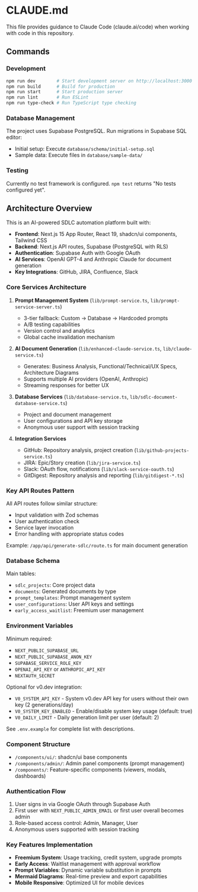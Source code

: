 # CLAUDE.md

This file provides guidance to Claude Code (claude.ai/code) when working with code in this repository.

## Commands

### Development
```bash
npm run dev        # Start development server on http://localhost:3000
npm run build      # Build for production
npm run start      # Start production server
npm run lint       # Run ESLint
npm run type-check # Run TypeScript type checking
```

### Database Management
The project uses Supabase PostgreSQL. Run migrations in Supabase SQL editor:
- Initial setup: Execute `database/schema/initial-setup.sql`
- Sample data: Execute files in `database/sample-data/`

### Testing
Currently no test framework is configured. `npm test` returns "No tests configured yet".

## Architecture Overview

This is an AI-powered SDLC automation platform built with:
- **Frontend**: Next.js 15 App Router, React 19, shadcn/ui components, Tailwind CSS
- **Backend**: Next.js API routes, Supabase (PostgreSQL with RLS)
- **Authentication**: Supabase Auth with Google OAuth
- **AI Services**: OpenAI GPT-4 and Anthropic Claude for document generation
- **Key Integrations**: GitHub, JIRA, Confluence, Slack

### Core Services Architecture

1. **Prompt Management System** (`lib/prompt-service.ts`, `lib/prompt-service-server.ts`)
   - 3-tier fallback: Custom → Database → Hardcoded prompts
   - A/B testing capabilities
   - Version control and analytics
   - Global cache invalidation mechanism

2. **AI Document Generation** (`lib/enhanced-claude-service.ts`, `lib/claude-service.ts`)
   - Generates: Business Analysis, Functional/Technical/UX Specs, Architecture Diagrams
   - Supports multiple AI providers (OpenAI, Anthropic)
   - Streaming responses for better UX

3. **Database Services** (`lib/database-service.ts`, `lib/sdlc-document-database-service.ts`)
   - Project and document management
   - User configurations and API key storage
   - Anonymous user support with session tracking

4. **Integration Services**
   - GitHub: Repository analysis, project creation (`lib/github-projects-service.ts`)
   - JIRA: Epic/Story creation (`lib/jira-service.ts`)
   - Slack: OAuth flow, notifications (`lib/slack-service-oauth.ts`)
   - GitDigest: Repository analysis and reporting (`lib/gitdigest-*.ts`)

### Key API Routes Pattern
All API routes follow similar structure:
- Input validation with Zod schemas
- User authentication check
- Service layer invocation
- Error handling with appropriate status codes

Example: `/app/api/generate-sdlc/route.ts` for main document generation

### Database Schema
Main tables:
- `sdlc_projects`: Core project data
- `documents`: Generated documents by type
- `prompt_templates`: Prompt management system
- `user_configurations`: User API keys and settings
- `early_access_waitlist`: Freemium user management

### Environment Variables
Minimum required:
- `NEXT_PUBLIC_SUPABASE_URL`
- `NEXT_PUBLIC_SUPABASE_ANON_KEY`
- `SUPABASE_SERVICE_ROLE_KEY`
- `OPENAI_API_KEY` or `ANTHROPIC_API_KEY`
- `NEXTAUTH_SECRET`

Optional for v0.dev integration:
- `V0_SYSTEM_API_KEY` - System v0.dev API key for users without their own key (2 generations/day)
- `V0_SYSTEM_KEY_ENABLED` - Enable/disable system key usage (default: true)
- `V0_DAILY_LIMIT` - Daily generation limit per user (default: 2)

See `.env.example` for complete list with descriptions.

### Component Structure
- `/components/ui/`: shadcn/ui base components
- `/components/admin/`: Admin panel components (prompt management)
- `/components/`: Feature-specific components (viewers, modals, dashboards)

### Authentication Flow
1. User signs in via Google OAuth through Supabase Auth
2. First user with `NEXT_PUBLIC_ADMIN_EMAIL` or first user overall becomes admin
3. Role-based access control: Admin, Manager, User
4. Anonymous users supported with session tracking

### Key Features Implementation
- **Freemium System**: Usage tracking, credit system, upgrade prompts
- **Early Access**: Waitlist management with approval workflow
- **Prompt Variables**: Dynamic variable substitution in prompts
- **Mermaid Diagrams**: Real-time preview and export capabilities
- **Mobile Responsive**: Optimized UI for mobile devices